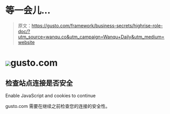 # 等一会儿...

> 原文：<https://gusto.com/framework/business-secrets/highrise-role-doc/?utm_source=wanqu.co&utm_campaign=Wanqu+Daily&utm_medium=website>

# ![](img/8a4a82c31145477ccddddcdde4d46077.png)gusto.com

## 检查站点连接是否安全

<noscript>   <p class="heading-icon warning-icon"/>   Enable JavaScript and cookies to continue   </noscript>

gusto.com 需要在继续之前检查您的连接的安全性。